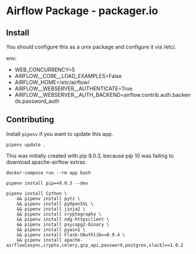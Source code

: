 # Airflow Package - packager.io

## Install


You should configure this as a unix package and configure it via /etc/.

env:
  - WEB_CONCURRENCY=5
  - AIRFLOW__CORE__LOAD_EXAMPLES=False
  - AIRFLOW_HOME=/etc/airflow/
  - AIRFLOW__WEBSERVER__AUTHENTICATE=True
  - AIRFLOW__WEBSERVER__AUTH_BACKEND=airflow.contrib.auth.backends.password_auth


## Contributing

Install `pipenv` if you want to update this app.

```
pipenv update .
```

This was initially created with pip 9.0.3, because pip 10 was failing to download apache-airflow extras.

```
docker-compose run --rm app bash

pipenv install pip==9.0.3 --dev

pipenv install Cython \
    && pipenv install pytz \
    && pipenv install pyOpenSSL \
    && pipenv install jinja2 \
    && pipenv install cryptography \
    && pipenv install ndg-httpsclient \
    && pipenv install psycopg2-binary \
    && pipenv install pyasn1 \
    && pipenv install Flask-OAuthlib==0.9.4 \
    && pipenv install apache-airflow[async,crypto,celery,gcp_api,password,postgres,slack]==1.8.2

```
